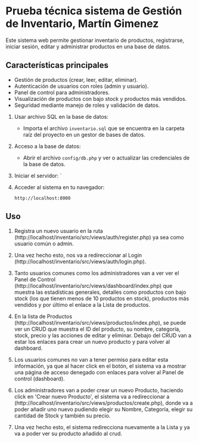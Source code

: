 # Prueba técnica sistema de Gestión de Inventario, Martín Gimenez

Este sistema web permite gestionar inventario de productos, registrarse, iniciar sesión, editar y administrar productos en una base de datos.

## Características principales

- Gestión de productos (crear, leer, editar, eliminar).
- Autenticación de usuarios con roles (admin y usuario).
- Panel de control para administradores.
- Visualización de productos con bajo stock y productos más vendidos.
- Seguridad mediante manejo de roles y validación de datos.


1. Usar archivo SQL en la base de datos:
    - Importa el archivo `inventario.sql` que se encuentra en la carpeta raíz del proyecto en un gestor de bases de datos.

2. Acceso a la base de datos:
    - Abrir el archivo `config/db.php` y ver o actualizar las credenciales de la base de datos.

3. Iniciar el servidor:
   `

5. Acceder al sistema en tu navegador:
    ```
    http://localhost:8000
    ```

## Uso

1. Registra un nuevo usuario en la ruta (http://localhost/inventario/src/views/auth/register.php) ya sea como usuario común o admin. 

2. Una vez hecho esto, nos va a redireccionar al Login (http://localhost/inventario/src/views/auth/login.php).

3. Tanto usuarios comunes como los administradores van a ver ver el Panel de Control (http://localhost/inventario/src/views/dashboard/index.php) que muestra las estadísticas generales, detalles como productos con bajo stock (los que tienen menos de 10 productos en stock), productos más vendidos y por último el enlace a la Lista de productos.

4. En la lista de Productos (http://localhost/inventario/src/views/productos/index.php), se puede ver un CRUD que muestra el ID del producto, su nombre, categoría, stock, precio y las acciones de editar y eliminar. Debajo del CRUD van a estar los enlaces para crear un nuevo producto y para volver al dashboard.

5. Los usuarios comunes no van a tener permiso para editar esta información, ya que al hacer click en el botón, el sistema va a mostrar una página de acceso denegado con enlaces para volver al Panel de control (dashboard).

6. Los administradores van a poder crear un nuevo Producto, haciendo click en 'Crear nuevo Producto', el sistema va a redireccionar a (http://localhost/inventario/src/views/productos/create.php), donde va a poder añadir uno nuevo pudiendo elegir su Nombre, Categoría, elegir su cantidad de Stock y también su precio.  

6. Una vez hecho esto, el sistema redirecciona nuevamente a la Lista y ya va a poder ver su producto añadido al crud.
